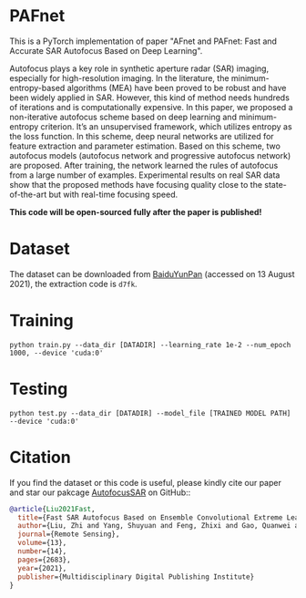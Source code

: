 # PAFnet

This is a PyTorch implementation of paper "AFnet and PAFnet: Fast and Accurate SAR Autofocus Based on Deep Learning".

Autofocus plays a key role in synthetic aperture radar (SAR) imaging, especially for high-resolution imaging. In the literature, the minimum-entropy-based algorithms (MEA) have been proved to be robust and have been widely applied in SAR. However, this kind of method needs hundreds of iterations and is computationally expensive. In this paper, we proposed a non-iterative autofocus scheme based on deep learning and minimum-entropy criterion. It’s an unsupervised framework, which utilizes entropy as the loss function. In this scheme, deep neural networks are utilized for feature extraction and parameter estimation. Based on this scheme, two autofocus models (autofocus network and progressive autofocus network) are proposed. After training, the network learned the rules of autofocus from a large number of examples. Experimental results on real SAR data show that the proposed methods have focusing quality close to the state-of-the-art but with real-time focusing speed.

**This code will be open-sourced fully after the paper is published!**

# Dataset

The dataset can be downloaded from [BaiduYunPan](https://pan.baidu.com/s/1BW8ZsP2TXqNU1MJFQrzZBQ) (accessed on 13 August 2021), the extraction code is ``d7fk``.


# Training

```
python train.py --data_dir [DATADIR] --learning_rate 1e-2 --num_epoch 1000, --device 'cuda:0'
```

# Testing

```
python test.py --data_dir [DATADIR] --model_file [TRAINED MODEL PATH] --device 'cuda:0'
```


# Citation

If you find the dataset or this code is useful, please kindly cite our paper and star our pakcage [AutofocusSAR](https://github.com/aisari/AutofocusSAR) on GitHub::

```bib
@article{Liu2021Fast,
  title={Fast SAR Autofocus Based on Ensemble Convolutional Extreme Learning Machine},
  author={Liu, Zhi and Yang, Shuyuan and Feng, Zhixi and Gao, Quanwei and Wang, Min},
  journal={Remote Sensing},
  volume={13},
  number={14},
  pages={2683},
  year={2021},
  publisher={Multidisciplinary Digital Publishing Institute}
}



```



